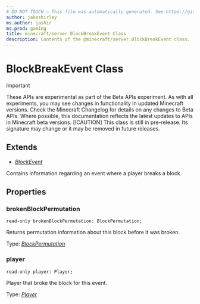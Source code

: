 ```yaml
---
# DO NOT TOUCH — This file was automatically generated. See https://github.com/mojang/minecraftapidocsgenerator to modify descriptions, examples, etc.
author: jakeshirley
ms.author: jashir
ms.prod: gaming
title: minecraft/server.BlockBreakEvent Class
description: Contents of the @minecraft/server.BlockBreakEvent class.
---
```

# BlockBreakEvent Class
>[!IMPORTANT]
>These APIs are experimental as part of the Beta APIs experiment. As with all experiments, you may see changes in functionality in updated Minecraft versions. Check the Minecraft Changelog for details on any changes to Beta APIs. Where possible, this documentation reflects the latest updates to APIs in Minecraft beta versions.
> [!CAUTION]
> This class is still in pre-release.  Its signature may change or it may be removed in future releases.

## Extends
- [*BlockEvent*](BlockEvent.md)

Contains information regarding an event where a player breaks a block.

## Properties

### **brokenBlockPermutation**
`read-only brokenBlockPermutation: BlockPermutation;`

Returns permutation information about this block before it was broken.

Type: [*BlockPermutation*](BlockPermutation.md)

### **player**
`read-only player: Player;`

Player that broke the block for this event.

Type: [*Player*](Player.md)
